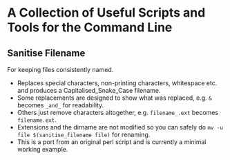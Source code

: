 # A Collection of Useful Scripts and Tools for the Command Line

## Sanitise Filename

For keeping files consistently named.
- Replaces special characters, non-printing characters, whitespace etc. and produces a Capitalised_Snake_Case filename.
- Some replacements are designed to show what was replaced, e.g. `&` becomes `_and_` for readability.
- Others just remove characters altogether, e.g. `filename_.ext` becomes `filename.ext`.
- Extensions and the dirname are not modified so you can safely do `mv -u file $(sanitise_filename file)` for renaming.
- This is a port from an original perl script and is currently a minimal working example.

